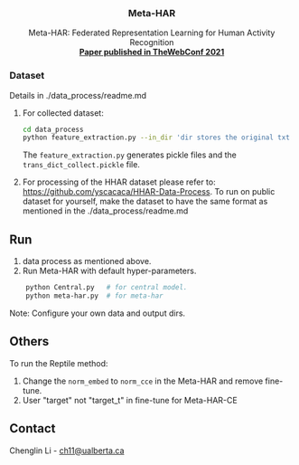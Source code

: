<!-- PROJECT LOGO -->
<br />
<p align="center">
  <h3 align="center">Meta-HAR</h3>

  <p align="center">
    Meta-HAR: Federated Representation Learning for Human Activity Recognition
    <br />
    <a href="https://dl.acm.org/doi/pdf/10.1145/3442381.3450006"><strong>Paper published in TheWebConf 2021 </strong></a>
    <br />
  </p>

<!-- GETTING STARTED -->
### Dataset

Details in ./data_process/readme.md 

1. For collected dataset: 
    ```sh
    cd data_process
    python feature_extraction.py --in_dir 'dir stores the original txt data' --out_dir 'dir used to store pickle data'   
    ```
    The ``feature_extraction.py`` generates pickle files and the ``trans_dict_collect.pickle`` file. 

2. For processing of the HHAR dataset please refer to: https://github.com/yscacaca/HHAR-Data-Process. 
   To run on public dataset for yourself, make the dataset to have the same format as mentioned in the ./data_process/readme.md

<!-- Run -->
## Run
1. data process as mentioned above.
2. Run Meta-HAR with default hyper-parameters. 
```sh 
    python Central.py   # for central model. 
    python meta-har.py  # for meta-har
```
Note: Configure your own data and output dirs.  

## Others
To run the Reptile method:
1. Change the ``norm_embed`` to ``norm_cce`` in the Meta-HAR and remove fine-tune. 
2. User "target" not "target_t" in fine-tune for Meta-HAR-CE

<!-- CONTACT -->
## Contact

Chenglin Li - ch11@ualberta.ca



